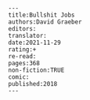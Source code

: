 
    ---
    title:Bullshit Jobs
    authors:David Graeber
    editors:
    translator:
    date:2021-11-29
    rating:+
    re-read:
    pages:368
    non-fiction:TRUE
    comic:
    published:2018
    ---

    